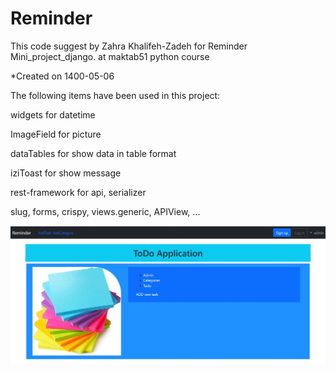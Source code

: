 # Reminder
This code suggest by Zahra Khalifeh-Zadeh for Reminder Mini_project_django. at maktab51 python course

*Created on 1400-05-06

The following items have been used in this project:

widgets for datetime

ImageField for picture

dataTables for show data in table format

iziToast for show message

rest-framework for api, serializer

slug, forms, crispy, views.generic, APIView, ...

![todo app homepage](medias/TODO.JPG "Title Text")
